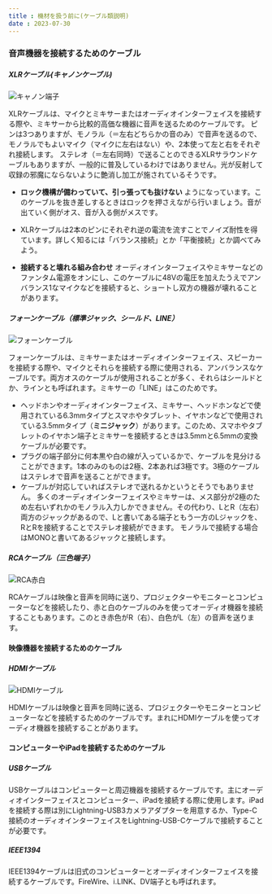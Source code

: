 ```yaml
---
title : 機材を扱う前に(ケーブル類説明)
date : 2023-07-30
---
```


### 音声機器を接続するためのケーブル
##### XLRケーブル(キャノンケーブル)
![キャノン端子](https://encrypted-tbn0.gstatic.com/images?q=tbn:ANd9GcSmvBUcoaLCnTmpGXb--4t3DolUpyjEclhxVA&usqp=CAU)

XLRケーブルは、マイクとミキサーまたはオーディオインターフェイスを接続する際や、ミキサーから比較的高価な機器に音声を送るためのケーブルです。 ピンは3つありますが、モノラル（＝左右どちらかの音のみ）で音声を送るので、モノラルでもよいマイク（マイクに左右はない）や、2本使って左と右をそれぞれ接続します。 ステレオ（＝左右同時）で送ることのできるXLRサラウンドケーブルもありますが、一般的に普及しているわけではありません。光が反射して収録の邪魔にならないように艶消し加工が施されているそうです。

- **ロック機構が備わっていて、引っ張っても抜けない** ようになっています。このケーブルを抜き差しするときはロックを押さえながら行いましょう。音が出ていく側がオス、音が入る側がメスです。

- XLRケーブルは2本のピンにそれぞれ逆の電流を流すことでノイズ耐性を得ています。詳しく知るには「バランス接続」とか「平衡接続」とか調べてみよう。

- **接続すると壊れる組み合わせ** オーディオインターフェイスやミキサーなどのファンタム電源をオンにし、このケーブルに48Vの電圧を加えたうえでアンバランス1なマイクなどを接続すると、ショートし双方の機器が壊れることがあります。

##### フォーンケーブル（標準ジャック、シールド、LINE）
![フォーンケーブル](https://encrypted-tbn0.gstatic.com/images?q=tbn:ANd9GcTiDYi7lcdekazEyaITpaI1dcD-2iWTqMlNhA&usqp=CAU)

フォーンケーブルは、ミキサーまたはオーディオインターフェイス、スピーカーを接続する際や、マイクとそれらを接続する際に使用される、アンバランスなケーブルです。両方オスのケーブルが使用されることが多く、それらはシールドとか、ラインとも呼ばれます。ミキサーの「LINE」はこのためです。

- ヘッドホンやオーディオインターフェイス、ミキサー、ヘッドホンなどで使用されている6.3mmタイプとスマホやタブレット、イヤホンなどで使用されている3.5mmタイプ（**ミニジャック**）があります。このため、スマホやタブレットのイヤホン端子とミキサーを接続するときは3.5mmと6.5mmの変換ケーブルが必要です。
- プラグの端子部分に何本黒や白の線が入っているかで、ケーブルを見分けることができます。1本のみのものは2極、2本あれば3極です。3極のケーブルはステレオで音声を送ることができます。
- ケーブルが対応していればステレオで送れるかというとそうでもありません。 多くのオーディオインターフェイスやミキサーは、メス部分が2極のため左右いずれかのモノラル入力しかできません。その代わり、LとR（左右）両方のジャックがあるので、Lと書いてある端子ともう一方のLジャックを、RとRを接続することでステレオ接続ができます。 モノラルで接続する場合はMONOと書いてあるジャックと接続します。

##### RCAケーブル（三色端子）
![RCA赤白](https://stat.ameba.jp/user_images/20150219/20/trendworks/3a/26/j/o0384038413222990399.jpg)

RCAケーブルは映像と音声を同時に送り、プロジェクターやモニターとコンピューターなどを接続したり、赤と白のケーブルのみを使ってオーディオ機器を接続することもあります。このとき赤色がR（右）、白色がL（左）の音声を送ります。

#### 映像機器を接続するためのケーブル
##### HDMIケーブル
![HDMIケーブル](https://hytec.co.jp/wordpress/wp-content/uploads/2017/12/useful-video5122-01.jpg)

HDMIケーブルは映像と音声を同時に送る、プロジェクターやモニターとコンピューターなどを接続するためのケーブルです。まれにHDMIケーブルを使ってオーディオ機器を接続することがあります。

#### コンピューターやiPadを接続するためのケーブル
##### USBケーブル
USBケーブルはコンピューターと周辺機器を接続するケーブルです。主にオーディオインターフェイスとコンピューター、iPadを接続する際に使用します。iPadを接続する際は別にLightning-USB3カメラアダプターを用意するか、Type-C接続のオーディオインターフェイスをLightning-USB-Cケーブルで接続することが必要です。

##### IEEE1394
IEEE1394ケーブルは旧式のコンピューターとオーディオインターフェイスを接続するケーブルです。FireWire、i.LINK、DV端子とも呼ばれます。